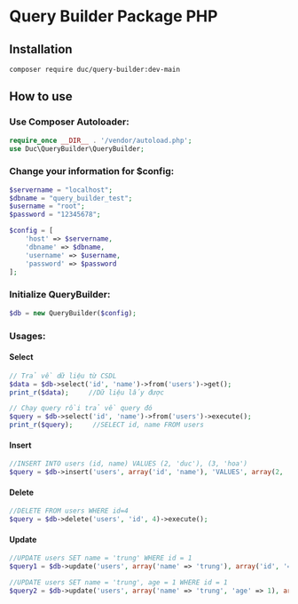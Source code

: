# Query Builder Package PHP



## Installation
```
composer require duc/query-builder:dev-main
```


## How to use


### Use Composer Autoloader:
```php
require_once __DIR__ . '/vendor/autoload.php';
use Duc\QueryBuilder\QueryBuilder;
```


### Change your information for $config:
```php
$servername = "localhost";
$dbname = "query_builder_test";
$username = "root";
$password = "12345678";

$config = [
    'host' => $servername,
    'dbname' => $dbname,
    'username' => $username,
    'password' => $password
];
```


### Initialize QueryBuilder:
```php
$db = new QueryBuilder($config);
```


### Usages:

#### Select
```php
// Trả về dữ liệu từ CSDL
$data = $db->select('id', 'name')->from('users')->get();
print_r($data);     //Dữ liệu lấy được

// Chạy query rồi trả về query đó
$query = $db->select('id', 'name')->from('users')->execute();
print_r($query);     //SELECT id, name FROM users
```

#### Insert
```php
//INSERT INTO users (id, name) VALUES (2, 'duc'), (3, 'hoa')
$query = $db->insert('users', array('id', 'name'), 'VALUES', array(2, 'duc'), array(3, 'hoa'))->execute();   
```

#### Delete
```php
//DELETE FROM users WHERE id=4
$query = $db->delete('users', 'id', 4)->execute();
```

#### Update
```php
//UPDATE users SET name = 'trung' WHERE id = 1
$query1 = $db->update('users', array('name' => 'trung'), array('id', '=', 1))->execute();

//UPDATE users SET name = 'trung', age = 1 WHERE id = 1
$query2 = $db->update('users', array('name' => 'trung', 'age' => 1), array('id', '=', 1))->execute();
```